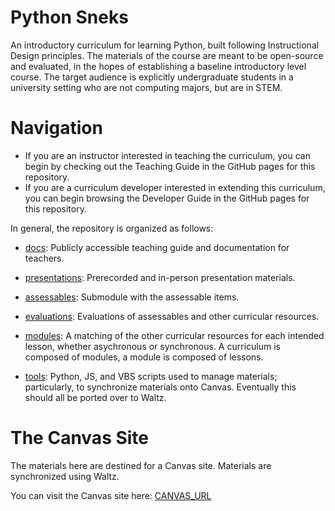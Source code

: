 # Python Sneks

An introductory curriculum for learning Python, built following Instructional Design principles. The materials of the course are meant to be open-source and evaluated, in the hopes of establishing a baseline introductory level course. The target audience is explicitly undergraduate students in a university setting who are not computing majors, but are in STEM.

# Navigation

- If you are an instructor interested in teaching the curriculum, you can begin by checking out the Teaching Guide in the GitHub pages for this repository.
- If you are a curriculum developer interested in extending this curriculum, you can begin browsing the Developer Guide in the GitHub pages for this repository.

In general, the repository is organized as follows:

- [docs](docs): Publicly accessible teaching guide and documentation for teachers.
- [presentations](presentations): Prerecorded and in-person presentation materials.
- [assessables](assessables): Submodule with the assessable items.
- [evaluations](evaluations): Evaluations of assessables and other curricular resources.
- [modules](modules): A matching of the other curricular resources for each intended lesson, whether asychronous or synchronous. A curriculum is composed of modules, a module is composed of lessons.

- [tools](tools): Python, JS, and VBS scripts used to manage materials; particularly, to synchronize materials onto Canvas. Eventually this should all be ported over to Waltz.

# The Canvas Site

The materials here are destined for a Canvas site. Materials are synchronized using Waltz.

You can visit the Canvas site here: [CANVAS_URL](CANVAS_URL)

